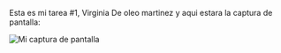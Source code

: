 Esta es mi tarea #1, Virginia De oleo martinez y aqui estara la captura de pantalla:

![Mi captura de pantalla](Captura.png)
